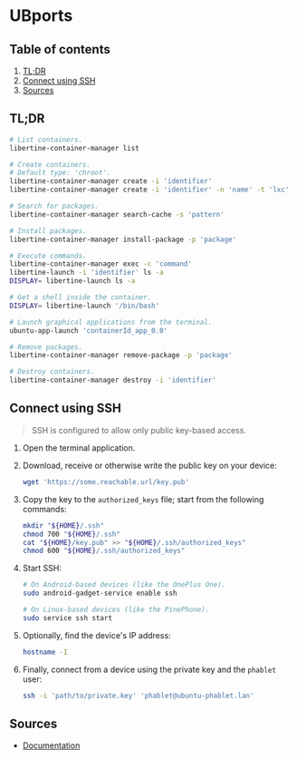 # UBports

## Table of contents <!-- omit in toc -->

1. [TL;DR](#tldr)
1. [Connect using SSH](#connect-using-ssh)
1. [Sources](#sources)

## TL;DR

```sh
# List containers.
libertine-container-manager list

# Create containers.
# Default type: 'chroot'.
libertine-container-manager create -i 'identifier'
libertine-container-manager create -i 'identifier' -n 'name' -t 'lxc'

# Search for packages.
libertine-container-manager search-cache -s 'pattern'

# Install packages.
libertine-container-manager install-package -p 'package'

# Execute commands.
libertine-container-manager exec -c 'command'
libertine-launch -i 'identifier' ls -a
DISPLAY= libertine-launch ls -a

# Get a shell inside the container.
DISPLAY= libertine-launch '/bin/bash'

# Launch graphical applications from the terminal.
ubuntu-app-launch 'containerId_app_0.0'

# Remove packages.
libertine-container-manager remove-package -p 'package'

# Destroy containers.
libertine-container-manager destroy -i 'identifier'
```

## Connect using SSH

> SSH is configured to allow only public key-based access.

1. Open the terminal application.
1. Download, receive or otherwise write the public key on your device:

   ```sh
   wget 'https://some.reachable.url/key.pub'
   ```

1. Copy the key to the `authorized_keys` file; start from the following commands:

   ```sh
   mkdir "${HOME}/.ssh"
   chmod 700 "${HOME}/.ssh"
   cat "${HOME}/key.pub" >> "${HOME}/.ssh/authorized_keys"
   chmod 600 "${HOME}/.ssh/authorized_keys"
   ```

1. Start SSH:

   ```sh
   # On Android-based devices (like the OnePlus One).
   sudo android-gadget-service enable ssh

   # On Linux-based devices (like the PinePhone).
   sudo service ssh start
   ```

1. Optionally, find the device's IP address:

   ```sh
   hostname -I
   ```

1. Finally, connect from a device using the private key and the `phablet` user:

   ```sh
   ssh -i 'path/to/private.key' 'phablet@ubuntu-phablet.lan'
   ```

## Sources

- [Documentation]

<!--
  References
  -->

<!-- Upstream -->
[documentation]: https://docs.ubports.com/en/latest/index.html

